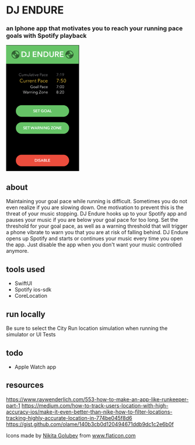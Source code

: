 #  DJ ENDURE
### an Iphone app that motivates you to reach your running pace goals with Spotify playback
<img src="./Screenshots/app.png" width=200>

## about
Maintaining your goal pace while running is difficult. Sometimes you do not even realize if you are slowing down. One motivation to prevent this is the threat of your music stopping. DJ Endure hooks up to your Spotify app and pauses your music if you are below your goal pace for too long. Set the threshold for your goal pace, as well as a warning threshold that will trigger a phone vibrate to warn you that you are at risk of falling behind. DJ Endure opens up Spotify and starts or continues your music every time you open the app. Just disable the app when you don't want your music controlled anymore.

## tools used
- SwiftUI
- Spotify ios-sdk
- CoreLocation

## run locally
Be sure to select the City Run location simulation when running the simulator or UI Tests

## todo
- Apple Watch app

## resources
https://www.raywenderlich.com/553-how-to-make-an-app-like-runkeeper-part-1 
https://medium.com/how-to-track-users-location-with-high-accuracy-ios/make-it-even-better-than-nike-how-to-filter-locations-tracking-highly-accurate-location-in-774be045f8d6
https://gist.github.com/olame/140b3cb0d120494671ddb9dc1c2e6b0f

<div>Icons made by <a href="https://www.flaticon.com/free-icon/vinyl_287473?term=music%20record&page=6&position=77" title="Nikita Golubev">Nikita Golubev</a> from <a href="https://www.flaticon.com/" title="Flaticon">www.flaticon.com</a></div>
